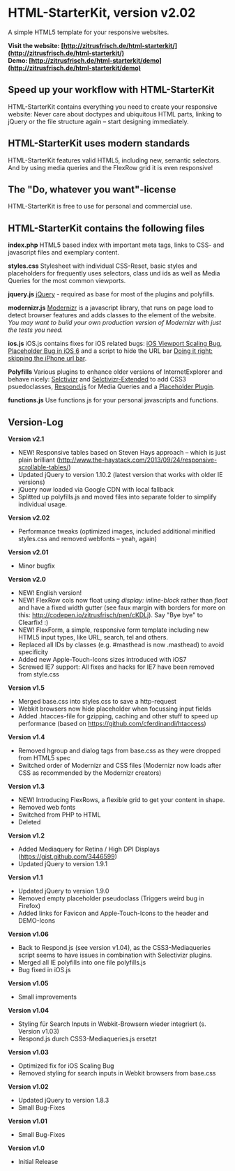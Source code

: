 # HTML-StarterKit, version v2.02
A simple HTML5 template for your responsive websites.

**Visit the website: [http://zitrusfrisch.de/html-starterkit/](http://zitrusfrisch.de/html-starterkit/)**  
**Demo: [http://zitrusfrisch.de/html-starterkit/demo](http://zitrusfrisch.de/html-starterkit/demo)**

## Speed up your workflow with HTML-StarterKit
HTML-StarterKit contains everything you need to create your responsive website: Never care about doctypes and ubiquitous HTML parts, linking to jQuery or the file structure again – start designing immediately.

## HTML-StarterKit uses modern standards
HTML-StarterKit features valid HTML5, including new, semantic selectors. And by using media queries and the FlexRow grid it is even responsive!

## The "Do, whatever you want"-license
HTML-StarterKit is free to use for personal and commercial use.

## HTML-StarterKit contains the following files

**index.php**
HTML5 based index with important meta tags, links to CSS- and javascript files and exemplary content.

**styles.css**
Stylesheet with individual CSS-Reset, basic styles and placeholders for frequently uses selectors, class und ids as well as Media Queries for the most common viewports.

**jquery.js**
[jQuery](http://jquery.com/) - required as base for most of the plugins and polyfills.

**modernizr.js**
[Modernizr](http://modernizr.com/) is a javascript library, that runs on page load to detect browser features and adds classes to  the <html> element of the website.
*You may want to build your own production version of Modernizr with just the tests you need.*

**ios.js**
iOS.js contains fixes for iOS related bugs: [iOS Viewport Scaling Bug](https://gist.github.com/901295), [Placeholder Bug in iOS 6](http://mooki83.tistory.com) and a script to hide the URL bar [Doing it right: skipping the iPhone url bar](http://remysharp.com/2010/08/05/doing-it-right-skipping-the-iphone-url-bar/).

**Polyfills**
Various plugins to enhance older versions of InternetExplorer and behave nicely: [Selctivizr](http://selectivizr.com) and [Selctivizr-Extended](http://github.com/keithclark/JQuery-Extended-Selectors) to add CSS3 psuedoclasses, [Respond.js](http://j.mp/respondjs) for Media Queries and a [Placeholder Plugin](https://github.com/mathiasbynens/jquery-placeholder).

**functions.js**
Use functions.js for your personal javascripts and functions.


## Version-Log  

**Version v2.1** 
+ NEW! Responsive tables based on Steven Hays approach – which is just plain brilliant (http://www.the-haystack.com/2013/09/24/responsive-scrollable-tables/)
+ Updated jQuery to version 1.10.2 (latest version that works with older IE versions)
+ jQuery now loaded via Google CDN with local fallback
+ Splitted up polyfills.js and moved files into separate folder to simplify individual usage.

**Version v2.02** 
+ Performance tweaks (optimized images, included additional minified styles.css and removed webfonts – yeah, again)

**Version v2.01** 
+ Minor bugfix

**Version v2.0** 
+ NEW! English version! 
+ NEW! FlexRow cols now float using _display: inline-block_ rather than _float_ and have a fixed width gutter (see faux margin with borders for more on this: http://codepen.io/zitrusfrisch/pen/cKDLj). Say "Bye bye" to Clearfix! :)
+ NEW! FlexForm, a simple, responsive form template including new HTML5 input types, like URL, search, tel and others.
+ Replaced all IDs by classes (e.g. #masthead is now .masthead) to avoid specificity
+ Added new Apple-Touch-Icons sizes introduced with iOS7
+ Screwed IE7 support: All fixes and hacks for IE7 have been removed from style.css

**Version v1.5**  
+ Merged base.css into styles.css to save a http-request
+ Webkit browsers now hide placeholder when focussing input fields
+ Added .htacces-file for gzipping, caching and other stuff to speed up performance (based on https://github.com/cferdinandi/htaccess)  

**Version v1.4**
+ Removed hgroup and dialog tags from base.css as they were dropped from HTML5 spec  
+ Switched order of Modernizr and CSS files (Modernizr now loads after CSS as recommended by the Modernizr creators)

**Version v1.3**
+ NEW! Introducing FlexRows, a flexible grid to get your content in shape.
+ Removed web fonts
+ Switched from PHP to HTML
+ Deleted <dialog> from base.css (deprecated)

**Version v1.2**
+ Added Mediaquery for Retina / High DPI Displays (https://gist.github.com/3446599)
+ Updated jQuery to version 1.9.1

**Version v1.1**
+ Updated jQuery to version 1.9.0
+ Removed empty placeholder pseudoclass (Triggers weird bug in Firefox)
+ Added links for Favicon and Apple-Touch-Icons to the header and DEMO-Icons

**Version v1.06**
+ Back to Respond.js (see version v1.04), as the CSS3-Mediaqueries script seems to have issues in combination with Selectivizr plugins.
+ Merged all IE polyfills into one file polyfills.js
+ Bug fixed in iOS.js

**Version v1.05**
+ Small improvements

**Version v1.04**
+ Styling für Search Inputs in Webkit-Browsern wieder integriert (s. Version v1.03)
+ Respond.js durch CSS3-Mediaqueries.js ersetzt

**Version v1.03**
+ Optimized fix for iOS Scaling Bug
+ Removed styling for search inputs in Webkit browsers from base.css

**Version v1.02**
+ Updated jQuery to version 1.8.3
+ Small Bug-Fixes

**Version v1.01**
+ Small Bug-Fixes

**Version v1.0**
+ Initial Release

